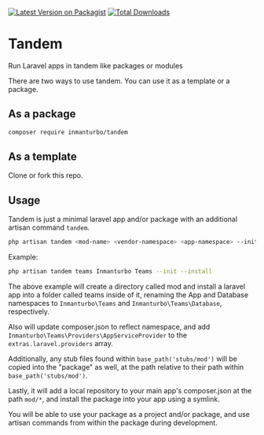 [![Latest Version on Packagist](https://img.shields.io/packagist/v/inmanturbo/tandem.svg?style=flat-square)](https://packagist.org/packages/inmanturbo/tandem)
[![Total Downloads](https://img.shields.io/packagist/dt/inmanturbo/tandem.svg?style=flat-square)](https://packagist.org/packages/inmanturbo/tandem)
# Tandem

Run Laravel apps in tandem like packages or modules

There are two ways to use tandem. You can use it as a template or a package.

## As a package

```bash
composer require inmanturbo/tandem
```

## As a template

Clone or fork this repo.

## Usage

Tandem is just a minimal laravel app and/or package with an additional artisan command `tandem`.

```bash
php artisan tandem <mod-name> <vendor-namespace> <app-namespace> --init --install
```

Example:

```bash
php artisan tandem teams Inmanturbo Teams --init --install
```

The above example will create a directory called mod and install a laravel app into a folder called teams inside of it, renaming the App and Database namespaces to `Inmanturbo\Teams` and `Inmanturbo\Teams\Database`, respectively.

Also will update composer.json to reflect namespace, and add `Inmanturbo\Teams\Providers\AppServiceProvider` to the `extras.laravel.providers` array.

Additionally, any stub files found within `base_path('stubs/mod')` will be copied into the "package" as well, at the path relative to their path within `base_path('stubs/mod')`.

Lastly, it will add a local repository to your main app's composer.json at the path `mod/*`, and install the package into your app using a symlink.

You will be able to use your package as a project and/or package, and use artisan commands from within the package during development.